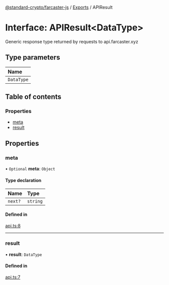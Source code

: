 [@standard-crypto/farcaster-js](../README.md) / [Exports](../modules.md) / APIResult

# Interface: APIResult<DataType\>

Generic response type returned by requests to api.farcaster.xyz

## Type parameters

| Name |
| :------ |
| `DataType` |

## Table of contents

### Properties

- [meta](APIResult.md#meta)
- [result](APIResult.md#result)

## Properties

### meta

• `Optional` **meta**: `Object`

#### Type declaration

| Name | Type |
| :------ | :------ |
| `next?` | `string` |

#### Defined in

[api.ts:8](https://github.com/standard-crypto/farcaster-js/blob/main/src/api.ts#L8)

___

### result

• **result**: `DataType`

#### Defined in

[api.ts:7](https://github.com/standard-crypto/farcaster-js/blob/main/src/api.ts#L7)
